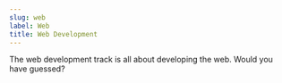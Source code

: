 ```yaml
---
slug: web
label: Web
title: Web Development
---
```

The web development track is all about developing the web.
Would you have guessed?